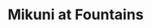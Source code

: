 ---
layout: place
title: "Mikuni at Fountains"
permalink: /california/roseville/mikuni-at-fountains.html
stateAbbr: CA
stateName: California
cityName: Roseville
seo:
  name: "Mikuni at Fountains"
  type: Restaurant
  links: https://mikunisushi.com/locations/the-fountains-in-roseville/
description: "Mikuni at Fountains serves delicious sushi in Roseville, California. Try fresh Japanese dishes for a great dining experience. "
place_id: ChIJtS4AVtQhm4ARfuZQakBDTTM
photos:
  - name: >-
      places/ChIJtS4AVtQhm4ARfuZQakBDTTM/photos/AeeoHcL-HSNgcQbcdyGk9somKHq86NUoq71otNIKc-QT0bqWLnTwJ80CLeQER1rhH_M6hWB66Ag2DI_ufYYmLJLGqWj0pSL-7CWLoRKMPrKiOUHi2h9LaRtW3T4hZfzCJSYSC-N1EQ0L5m0S_LfUooA1BNRaWUNSWQT7enUvNCS02VL_rdD1WnjsQA252yEGdPz6E2a-QaV2T3nBh6yTKdbHRMRdbUEjxa6ewkXFT78sgiK-qdB9zN0xtTuJQ7gQOzR-7UuxCguyaD331LRZKadb7Rz-d36zgnRW57Rxlyj-bRZMKfGh8J6lxFcSZq-1Tf6H8jSdepuwNHNLn5O7wfxpOD8Csw-2IQeE6xUSItv3dKdUSYzlw1LtR6OB-lCzykgZVuzkK9ZnaasRHCdhQoRB7xui5yGFKLHVSb7u3SzsndZtmSw
    widthPx: 4032
    heightPx: 2268
    authorAttributions:
      - displayName: Larry Mucho
        uri: https://maps.google.com/maps/contrib/115037952696388676957
        photoUri: >-
          https://lh3.googleusercontent.com/a/ACg8ocJZtv3HPLuTv1gOtJCjo8Tb02PbbbscrT9li5ubjzXovLc6tg=s100-p-k-no-mo
    flagContentUri: >-
      https://www.google.com/local/imagery/report/?cb_client=maps_api_places.places_api&image_key=!1e10!2sCIHM0ogKEICAgID2ltT2zgE&hl=en-US
    googleMapsUri: >-
      https://www.google.com/maps/place//data=!3m4!1e2!3m2!1sCIHM0ogKEICAgID2ltT2zgE!2e10!4m2!3m1!1s0x809b21d456002eb5:0x334d43406a50e67e
  - name: >-
      places/ChIJtS4AVtQhm4ARfuZQakBDTTM/photos/AeeoHcK_6AQ2oIOQYVDG0iEOxSvNKp6h4T_aIx8WqwsgJqfQ6HoaheKctWq122PNlEV0mil_QYzj-4icTnUr6hPuBUQdB9GxNWUenCEwNWDUfqYDOOi4G92sI7J28waNo5cmZCD69DFPk8MyrBhEGRAd0NUOcIa8jmUcJEeOGeHlCRniptOY7TM5HHoyE-bXdhfNEwX-1tteTUSlO5Hcn_-jBkKpMAp-BKfb6EWj_z2fN6IsDCcfy6U3hK1_qCgIqeCxW8V54w3eaKMt7lMCHEV3jQwF6x3JDVsl6v7tPNrLGvkcGQ
    widthPx: 512
    heightPx: 768
    authorAttributions:
      - displayName: Mikuni at Fountains
        uri: https://maps.google.com/maps/contrib/106196898350650545353
        photoUri: >-
          https://lh3.googleusercontent.com/a-/ALV-UjVw8U3wlCL1xI1obmbL_yhNhAEVlw2rcstxdgdSK2rFbTp46fY=s100-p-k-no-mo
    flagContentUri: >-
      https://www.google.com/local/imagery/report/?cb_client=maps_api_places.places_api&image_key=!1e10!2sAF1QipMSLCu8-sjiGtD0pFNEfYywWd1oBn5ZhxgiiN_T&hl=en-US
    googleMapsUri: >-
      https://www.google.com/maps/place//data=!3m4!1e2!3m2!1sAF1QipMSLCu8-sjiGtD0pFNEfYywWd1oBn5ZhxgiiN_T!2e10!4m2!3m1!1s0x809b21d456002eb5:0x334d43406a50e67e
  - name: >-
      places/ChIJtS4AVtQhm4ARfuZQakBDTTM/photos/AeeoHcLe9Z1DIahXmk3CcERY5tbTcXaO970369WBSVV56PMQq9tVicFh1B2zXuedwMnOMvYW6UUNCD7bkF5Vvr1IO7mLi6DuAGSNMxt7qPIiSoXcacWAIbzLowDc4esZSJ9knaA3W5jzWJtYFyompEGvlGhgXOE2mdyw0no2Yw7fjpPOrvEfxEIA3IOCgK8SkGtbNS58QNof2Lj06YfYTy3JSPci5q-jkxUYCSs6EODhzvXxc35pdMtV9k_ZpgdACyVmkSa1iplvXwoWrSOu1T8AUqsHfwOPo0NymcOJ-3OXkbKo0d8O3QU_3cY6o7G24rYTwj3CXilXbX5tkSHjXBlmYwN6OpfGFywdZYP5Zog7zRGGpbHjlFePeFhmqMfammONPbJ8G7463J8C6dDBEkaSYjrEjhmCOfad8ALanYgpP9SAWAP2GQCL2NSTbAQndw5i
    widthPx: 3000
    heightPx: 4000
    authorAttributions:
      - displayName: Jon Henderson
        uri: https://maps.google.com/maps/contrib/104613412005730264930
        photoUri: >-
          https://lh3.googleusercontent.com/a/ACg8ocLeBH2o1aEF6xBOFsvSPNEueps4ZxGuYa0mkglPt4XAMnCKelI=s100-p-k-no-mo
    flagContentUri: >-
      https://www.google.com/local/imagery/report/?cb_client=maps_api_places.places_api&image_key=!1e10!2sCIABIhAIN0uG5TlP7mfwioIAAzjc&hl=en-US
    googleMapsUri: >-
      https://www.google.com/maps/place//data=!3m4!1e2!3m2!1sCIABIhAIN0uG5TlP7mfwioIAAzjc!2e10!4m2!3m1!1s0x809b21d456002eb5:0x334d43406a50e67e
  - name: >-
      places/ChIJtS4AVtQhm4ARfuZQakBDTTM/photos/AeeoHcIok_wXxUGbxYMGZoFLgMse8nJVAmmK5n-LnzqIgikY9RCc64QMh1XIH9fTJcnjLfb19WXZ05u46tJ2KhVpk4QRvcIs2SQLYxtKW5iSmiHXWrdOh6K-7bHu88zIXYplA_ftHrNqhllnZGoEQ2HppdsztyAwAeEKyPG2Rd5OK6u_M9PtcyhC5YmH_r02YZMcx73N9e_WaUEdyDOpVHSxNhkjT4BAgb0To4bzbMYaG_Wo15n3COal8sZ0GGWGhKBXh0bU56jWDokoNzryO4UAZF0zOk4JLM4nU3rcZGQyZ9N6vmcgAU0h7GGdN05bj1acvCB6xJUycd1faIh9gAx4BTYqSsd3dmrA54MlzC03xMDjTzAoWuiVk63LALkruOgu0WSlUQpELdbcnZyPhqLX-iZhPVhBiHLDtsdmzBB8vgltVI6z
    widthPx: 3000
    heightPx: 4000
    authorAttributions:
      - displayName: Ray
        uri: https://maps.google.com/maps/contrib/102766077859081938495
        photoUri: >-
          https://lh3.googleusercontent.com/a-/ALV-UjXi_qVCUYXtYeH8R-qPQFnFehimIxDjI9R10gQPvyfDVuTwQFZIxw=s100-p-k-no-mo
    flagContentUri: >-
      https://www.google.com/local/imagery/report/?cb_client=maps_api_places.places_api&image_key=!1e10!2sCIHM0ogKEICAgID7usvs2gE&hl=en-US
    googleMapsUri: >-
      https://www.google.com/maps/place//data=!3m4!1e2!3m2!1sCIHM0ogKEICAgID7usvs2gE!2e10!4m2!3m1!1s0x809b21d456002eb5:0x334d43406a50e67e
  - name: >-
      places/ChIJtS4AVtQhm4ARfuZQakBDTTM/photos/AeeoHcIARX9MnsZRtFUjc1gdkEesZNKtXpH5TPkB0mmMN7Ix_Rq2mlvpGfN9khV8SsmNLu1n7StEPF-eXd66MQK5Hwbc-fvLj6eMEqiBcJHoPrtZdudAMkIbKLBRVgtNuMGionfrPN9E4R93eE5WsuANHIuUpiifLGLDyspUtyIVuNcLA3oRNRS3cEgahuRlRII6cwUml7-8qAXvnrOn_jB2_0fWWchyKgYNYgEt6XLV7P1-IjaxWZNpna6uXNN49g6vXk99MOHEJJhw-EOlKGWgKHhhRZVhNpgGHY-plJcGlirSUsuy7F7-pxI066v6r8bwaKf3E3nZl7YWkZZum24-2kJ0VlygRmMlbmhT_hBYveAwgVcTTnfj2ygf0YiywPVdvSfEYdDiHCYvv3DNFmf-TVYRkEzlbv4_KDSvSIgCJjAwsg
    widthPx: 3024
    heightPx: 4032
    authorAttributions:
      - displayName: Richard P
        uri: https://maps.google.com/maps/contrib/104957740822325950720
        photoUri: >-
          https://lh3.googleusercontent.com/a/ACg8ocJ-RSk6KOPJvpXUSaoVJkSKleuBJ42PSQBsVaBYW_MyoiXZ9w=s100-p-k-no-mo
    flagContentUri: >-
      https://www.google.com/local/imagery/report/?cb_client=maps_api_places.places_api&image_key=!1e10!2sCIHM0ogKEICAgICH0NCXMA&hl=en-US
    googleMapsUri: >-
      https://www.google.com/maps/place//data=!3m4!1e2!3m2!1sCIHM0ogKEICAgICH0NCXMA!2e10!4m2!3m1!1s0x809b21d456002eb5:0x334d43406a50e67e
  - name: >-
      places/ChIJtS4AVtQhm4ARfuZQakBDTTM/photos/AeeoHcKpEBdoT9bv83of3KYBBerh_Ng5RzCUE-uxGbJsI8NkYaESOGMmckUvCHCNkl-1l5mqTbk0eVY_GgcOFNxnU-LpRzJb1yvkwIZsYpjvCsFJ4bYwV_9Ai1xMQ_Pw1mjKBVfdmjHtkYvl5MkpMQjC6t44wNCpl9p0liAM2t8XaaPmIivvRIrDbVVjROahlZ43ur0M4qt0WRM9x-e-Fd7BpsW8v8pmOeY0lFd0V7FC2v41u3_05XFtfonP8WoiioBY7_MdhQ-QuatqvXf7jVXshv6zPiRrh6gnZ9MbbmRiu3yGBnkWsgnbF22Wu2SLHtobuuI0fMnN-IvLns0rq_5fcY9WqXUNx_tCM5_4-dAXkZ8hJbP8bXgfvNsyfzKdO9lBw5sUrIF98SIiJ7MnfSq--A4lPw4P8d-nLWTe2YITq6ESdSE
    widthPx: 4032
    heightPx: 3024
    authorAttributions:
      - displayName: Oksana Bugriyev-Gorodetskaya
        uri: https://maps.google.com/maps/contrib/105275303281780854159
        photoUri: >-
          https://lh3.googleusercontent.com/a-/ALV-UjUVI4DUpDyps7oamngxZDZTGn4eSAmEdnbzAekn0C0Sttv4DM21pQ=s100-p-k-no-mo
    flagContentUri: >-
      https://www.google.com/local/imagery/report/?cb_client=maps_api_places.places_api&image_key=!1e10!2sCIHM0ogKEICAgIDGuJ-BvgE&hl=en-US
    googleMapsUri: >-
      https://www.google.com/maps/place//data=!3m4!1e2!3m2!1sCIHM0ogKEICAgIDGuJ-BvgE!2e10!4m2!3m1!1s0x809b21d456002eb5:0x334d43406a50e67e
  - name: >-
      places/ChIJtS4AVtQhm4ARfuZQakBDTTM/photos/AeeoHcL6sr5GhsuMiXN7UEmXuM826z6oA3_g78NkyRnh4MGafvQFqBHy7i6YMzsxfCULu84azFFl9JyR38J-0DPKG7p8jvj3ORmkuOo1uZZ8OOd4iR08BxkyM_Bkb691hYQoyTBHciHwADVAEXx79rM_WFQRDm8sqpccEWegq7ZLu2-F8ZqPX9dLBqelYx8m7p3ZWEKWgIahZC-rfFdJrHWZaeT8k_bhG1mFvwU01RKU7IRMm5rGGkNSGbkze0WneeMQX_ikJ-ouNrNKmQ3lcGq6Lo1gOQnlSjZBkE4jCHO_GB3MfjYSBIatLby0jjNhyNVv4JlLvoP1vhc6-C7Vp9jW0W8k4VTq82Xz5u-oxbmjp2h_DeqKhqF-pmLw7Iv8qepuJ1Hrhk_LLXi-K2bWSiYakxFm7PobmkQuf-ymLQtcr2WSQQ
    widthPx: 3000
    heightPx: 4000
    authorAttributions:
      - displayName: Dalia Mitchell
        uri: https://maps.google.com/maps/contrib/117041519247065016127
        photoUri: >-
          https://lh3.googleusercontent.com/a-/ALV-UjVxr7-vAs2OmyzVnUYpUt9FIb-nlMDU3H1LQCokAjKEAqbbj4XX-A=s100-p-k-no-mo
    flagContentUri: >-
      https://www.google.com/local/imagery/report/?cb_client=maps_api_places.places_api&image_key=!1e10!2sCIHM0ogKEICAgMDwz6ieAQ&hl=en-US
    googleMapsUri: >-
      https://www.google.com/maps/place//data=!3m4!1e2!3m2!1sCIHM0ogKEICAgMDwz6ieAQ!2e10!4m2!3m1!1s0x809b21d456002eb5:0x334d43406a50e67e
  - name: >-
      places/ChIJtS4AVtQhm4ARfuZQakBDTTM/photos/AeeoHcJhJJ-X1n6m0yeXZugBfDzFKTGChKR2_pisb6vVtBitwH0C3A8NN9LSzwuAh7tIYBkhLCZqeJmRQdVuJug2QooRpumMFi0ObUHp53tM1fjBsi0mA07nQCg1DOzI5uls0SwIdw_huoAZVgIVJxJ1FiQFJ3BEvSWRhUtHs_K9wzZI9EmWeWHGBQNpfzuH-QgXG0kN_H6AJPbeWpFdzbdtoJv0bXU9oCOTBR50jLxNOrIDMijKbpRqApXgB5KXj2zaQXh03VTpHgMOZD5jPbIWGvYIbxa_nCxZjtgzomBCOizOY5z0wpXu3TZNcYJ10SRDMT_H6wc9thqayAfaAlVmzJ4_9VkS-NQEDL2-HdeMPzVwWYUrKVi_w4mFGPOPqE09ck8dZMPih1bIZ0Mg746tAVIkpuJHOOE_WKpEJMWsFJMGMYuZSQFTSQKxkuR6q9Az
    widthPx: 4000
    heightPx: 3000
    authorAttributions:
      - displayName: Brad Woodruff
        uri: https://maps.google.com/maps/contrib/102931277702983373662
        photoUri: >-
          https://lh3.googleusercontent.com/a-/ALV-UjXauFywxwAvfj2FO-fG9atjmea_QkAaOwHoUI-yRWSZ-2AxvPQ6=s100-p-k-no-mo
    flagContentUri: >-
      https://www.google.com/local/imagery/report/?cb_client=maps_api_places.places_api&image_key=!1e10!2sCIABIhADyddmxgRocmeq1s8ADq8c&hl=en-US
    googleMapsUri: >-
      https://www.google.com/maps/place//data=!3m4!1e2!3m2!1sCIABIhADyddmxgRocmeq1s8ADq8c!2e10!4m2!3m1!1s0x809b21d456002eb5:0x334d43406a50e67e
  - name: >-
      places/ChIJtS4AVtQhm4ARfuZQakBDTTM/photos/AeeoHcKBHdQA-0918vOOiwoz-mCoXG02bwJsJoPlHhqdhle-oxznBoiewJ-HAzWYY69LTeglBURq12tWk6OQCNjVRQSVBKZ1Ha4ndYGpU4n0M5mIiLwarZ1XP9yMK1FUZ3ZwzO6mcfKytyvDhKo7bOWBKgUhUeYiSgiv-CiuuXikzLXIfN1BUakQFlXpI-pzwTCqQDqfimjnVMDie8MNzkni_IbGyko5yGjvMM7ZVh97rdVcdApg6CiawOy5_T-h8STVudX_83CCOC1SZaKN4YgqPz7b_vuunrPhmVoiSWhhzXc6_2LtuGwNe-POlabfSmaXLK6S9ylQcLvhbkVJWWh1ixXHnlhyvD6vhq_SCivEBGsyFMwgmNm8XvA9927AYAul5poDG9v8NMrhJkEYIVZlqQcFRwYc7ELR-WN1LO1ce7vAbhA9
    widthPx: 3024
    heightPx: 4032
    authorAttributions:
      - displayName: Richard P
        uri: https://maps.google.com/maps/contrib/104957740822325950720
        photoUri: >-
          https://lh3.googleusercontent.com/a/ACg8ocJ-RSk6KOPJvpXUSaoVJkSKleuBJ42PSQBsVaBYW_MyoiXZ9w=s100-p-k-no-mo
    flagContentUri: >-
      https://www.google.com/local/imagery/report/?cb_client=maps_api_places.places_api&image_key=!1e10!2sCIHM0ogKEICAgICH0NCX0AE&hl=en-US
    googleMapsUri: >-
      https://www.google.com/maps/place//data=!3m4!1e2!3m2!1sCIHM0ogKEICAgICH0NCX0AE!2e10!4m2!3m1!1s0x809b21d456002eb5:0x334d43406a50e67e
  - name: >-
      places/ChIJtS4AVtQhm4ARfuZQakBDTTM/photos/AeeoHcL-tfkhBK79GzLNW8zAg8zmWeEtAzv22sZAazX0lkdqVXvfHTEkq1PZ77gwlTT40m8kv09TvqI7RNZvq1SXPIYygY4cQr8FiBSrn7f-7x7ukQzQbSgooBC7FNqqXBw9EtDPCxsgkqxEbceXoSz9tWd7vkQrX-5pWepuvg3eqTcXIY1LuI0DDguOm9dd8qW6TBzAKXC8c6wqtnRxurghZYDfWmA-T7x_lEpkqM0YPGBrCKKV5v7UUFvZGe504IzTb7UTPtRKASD4juhPmULHXgHYAj78MZ75cy-Hq4P9d2gZQMTpjkQO94otB3guvtOhyZ1OCt78t041hB9E6ybb0N1pRGb4w68swhV0qFWgTMmFwHiahTgGeNl0GWESJim8cFaVcVZGD6YAFd6Z_nEbo3KHPB9NKSQcnSt-YvlEfgnTGA
    widthPx: 4032
    heightPx: 3024
    authorAttributions:
      - displayName: Nadia Tiskiy
        uri: https://maps.google.com/maps/contrib/109511120557741204927
        photoUri: >-
          https://lh3.googleusercontent.com/a/ACg8ocJOCwfsQqGllUxBhVwAF_xJBj6P2zSHGTbLW2_nYN1iY-taZQ=s100-p-k-no-mo
    flagContentUri: >-
      https://www.google.com/local/imagery/report/?cb_client=maps_api_places.places_api&image_key=!1e10!2sCIHM0ogKEICAgICRjMGHEQ&hl=en-US
    googleMapsUri: >-
      https://www.google.com/maps/place//data=!3m4!1e2!3m2!1sCIHM0ogKEICAgICRjMGHEQ!2e10!4m2!3m1!1s0x809b21d456002eb5:0x334d43406a50e67e
address: 1194 Roseville Pkwy, Roseville, CA 95678, USA
street: 1194 Roseville Pkwy
city: Roseville
state: CA
zip: '95678'
country: USA
neighborhood: Harding
latitude: '38.768822'
longitude: '-121.268136'
accessibility_options:
  wheelchairAccessibleParking: true
  wheelchairAccessibleEntrance: true
  wheelchairAccessibleRestroom: true
  wheelchairAccessibleSeating: true
business_status: OPERATIONAL
name: Mikuni at Fountains
google_maps_links:
  directionsUri: >-
    https://www.google.com/maps/dir//''/data=!4m7!4m6!1m1!4e2!1m2!1m1!1s0x809b21d456002eb5:0x334d43406a50e67e!3e0
  placeUri: https://maps.google.com/?cid=3696684813081699966
  writeAReviewUri: >-
    https://www.google.com/maps/place//data=!4m3!3m2!1s0x809b21d456002eb5:0x334d43406a50e67e!12e1
  reviewsUri: >-
    https://www.google.com/maps/place//data=!4m4!3m3!1s0x809b21d456002eb5:0x334d43406a50e67e!9m1!1b1
  photosUri: >-
    https://www.google.com/maps/place//data=!4m3!3m2!1s0x809b21d456002eb5:0x334d43406a50e67e!10e5
primary_type: Sushi Restaurant
opening_hours:
  regular: null
  current: null
secondary_opening_hours:
  regular:
    weekdayDescriptions: null
    type: null
  current:
    weekdayDescriptions: null
    type: null
phone: (916) 780-2119
price_level: PRICE_LEVEL_MODERATE
price_range: null
rating: '4.5'
rating_count: 1367
website: https://mikunisushi.com/locations/the-fountains-in-roseville/
reviews: null
parking_options: null
payment_options: null
allow_dogs: null
curbside_pickup: null
delivery: null
dine_in: null
good_for_children: null
good_for_groups: null
good_for_sports: null
live_music: null
menu_for_children: null
outdoor_seating: null
reservable: null
restroom: null
serves_beer: null
serves_breakfast: null
serves_brunch: null
serves_cocktails: null
serves_coffee: null
serves_dinner: null
serves_dessert: null
serves_lunch: null
serves_vegetarian_food: null
serves_wine: null
takeout: null
summary: null

---